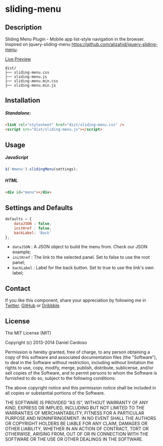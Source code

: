 sliding-menu
============

## Description
Sliding Menu Plugin - Mobile app list-style navigation in the browser.
Inspired on jquery-sliding-menu <https://github.com/alizahid/jquery-sliding-menu>.

[Live Preview](http://github.danielcardoso.net/sliding-menu/)

```
dist/
├── sliding-menu.css
├── sliding-menu.js
├── sliding-menu.min.css
├── sliding-menu.min.js
```

## Installation

##### Standalone:

```html
<link rel="stylesheet" href="dist/sliding-menu.css" />
<script src="dist/sliding-menu.js"></script>
```


## Usage
##### JavaScript
```js
$('#menu').slidingMenu(settings);
```

##### HTML
```html
<div id="menu"></div>
```

## Settings and Defaults

```js
defaults = {
    dataJSON : false,
    initHref : false,
    backLabel: 'Back'
};
```

- `dataJSON` : A JSON object to build the menu from. Check our JSON example;
- `initHref` : The link to the selected panel. Set to false to use the root panel;
- `backLabel` : Label for the back button. Set to true to use the link's own label;


## Contact

If you like this component, share your appreciation by following me in [Twitter](https://twitter.com/DanielCardoso), [GitHub](https://github.com/DanielCardoso) or [Dribbble](http://dribbble.com/DanielCardoso).

## License

The MIT License (MIT)

Copyright (c) 2013-2014 Daniel Cardoso

Permission is hereby granted, free of charge, to any person obtaining a copy of
this software and associated documentation files (the "Software"), to deal in
the Software without restriction, including without limitation the rights to
use, copy, modify, merge, publish, distribute, sublicense, and/or sell copies of
the Software, and to permit persons to whom the Software is furnished to do so,
subject to the following conditions:

The above copyright notice and this permission notice shall be included in all
copies or substantial portions of the Software.

THE SOFTWARE IS PROVIDED "AS IS", WITHOUT WARRANTY OF ANY KIND, EXPRESS OR
IMPLIED, INCLUDING BUT NOT LIMITED TO THE WARRANTIES OF MERCHANTABILITY, FITNESS
FOR A PARTICULAR PURPOSE AND NONINFRINGEMENT. IN NO EVENT SHALL THE AUTHORS OR
COPYRIGHT HOLDERS BE LIABLE FOR ANY CLAIM, DAMAGES OR OTHER LIABILITY, WHETHER
IN AN ACTION OF CONTRACT, TORT OR OTHERWISE, ARISING FROM, OUT OF OR IN
CONNECTION WITH THE SOFTWARE OR THE USE OR OTHER DEALINGS IN THE SOFTWARE.